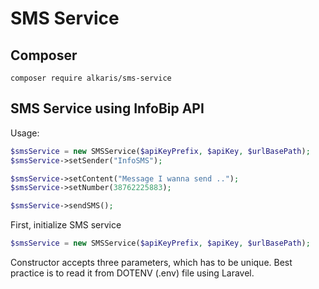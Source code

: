 # SMS Service

## Composer

    composer require alkaris/sms-service

## SMS Service using InfoBip API

Usage: 

```php
$smsService = new SMSService($apiKeyPrefix, $apiKey, $urlBasePath);
$smsService->setSender("InfoSMS");

$smsService->setContent("Message I wanna send ..");
$smsService->setNumber(38762225883);

$smsService->sendSMS();
```

First, initialize SMS service 

```php
$smsService = new SMSService($apiKeyPrefix, $apiKey, $urlBasePath);
```

Constructor accepts three parameters, which has to be unique. Best practice is to read it from DOTENV (.env) file using Laravel.

